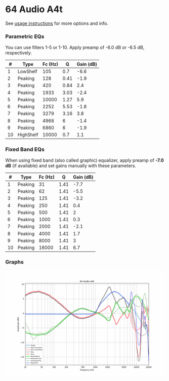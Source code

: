 # 64 Audio A4t
See [usage instructions](https://github.com/jaakkopasanen/AutoEq#usage) for more options and info.

### Parametric EQs
You can use filters 1-5 or 1-10. Apply preamp of -6.0 dB or -6.5 dB, respectively.

|   # | Type      |   Fc (Hz) |    Q |   Gain (dB) |
|-----|-----------|-----------|------|-------------|
|   1 | LowShelf  |       105 | 0.7  |        -6.6 |
|   2 | Peaking   |       128 | 0.41 |        -1.9 |
|   3 | Peaking   |       420 | 0.84 |         2.4 |
|   4 | Peaking   |      1933 | 3.03 |        -2.4 |
|   5 | Peaking   |     10000 | 1.27 |         5.9 |
|   6 | Peaking   |      2252 | 5.53 |        -1.8 |
|   7 | Peaking   |      3279 | 3.16 |         3.8 |
|   8 | Peaking   |      4968 | 6    |        -1.4 |
|   9 | Peaking   |      6860 | 6    |        -1.9 |
|  10 | HighShelf |     10000 | 0.7  |         1.1 |

### Fixed Band EQs
When using fixed band (also called graphic) equalizer, apply preamp of **-7.0 dB** (if available) and set gains manually with these parameters.

|   # | Type    |   Fc (Hz) |    Q |   Gain (dB) |
|-----|---------|-----------|------|-------------|
|   1 | Peaking |        31 | 1.41 |        -7.7 |
|   2 | Peaking |        62 | 1.41 |        -5.5 |
|   3 | Peaking |       125 | 1.41 |        -3.2 |
|   4 | Peaking |       250 | 1.41 |         0.4 |
|   5 | Peaking |       500 | 1.41 |         2   |
|   6 | Peaking |      1000 | 1.41 |         0.3 |
|   7 | Peaking |      2000 | 1.41 |        -2.1 |
|   8 | Peaking |      4000 | 1.41 |         1.7 |
|   9 | Peaking |      8000 | 1.41 |         3   |
|  10 | Peaking |     16000 | 1.41 |         6.7 |

### Graphs
![](./64%20Audio%20A4t.png)
